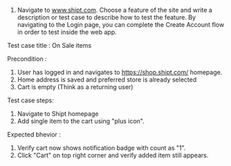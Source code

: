 1. Navigate to www.shipt.com. Choose a feature of the site and write a description or test case to describe how to test the feature. By navigating to the Login page, you can complete the Create Account flow in order to test inside the web app.

Test case title : On Sale items

Precondition : 
1. User has logged in and navigates to https://shop.shipt.com/ homepage.
2. Home address is saved and preferred store is already selected
3. Cart is empty
(Think as a returning user)

Test case steps:
1. Navigate to Shipt homepage
2. Add single item to the cart using "plus icon".

Expected bhevior : 
1. Verify cart now shows notification badge with count as "1".
2. Click "Cart" on top right corner and verify added item still appears.
